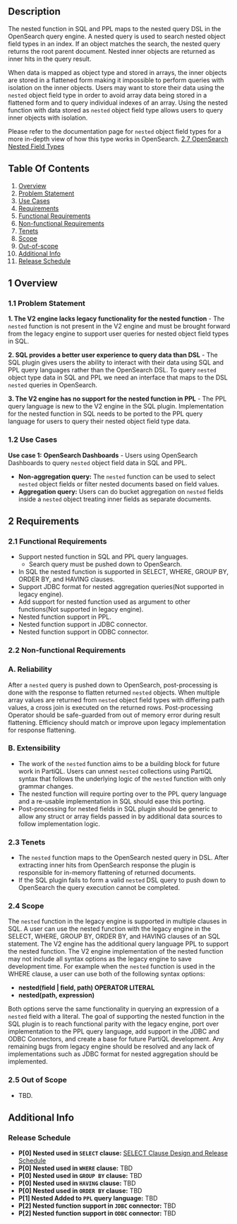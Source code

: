 ## Description

The nested function in SQL and PPL maps to the nested query DSL in the OpenSearch query engine. A nested query is used to search nested object field types in an index. If an object matches the search, the nested query returns the root parent document. Nested inner objects are returned as inner hits in the query result.

When data is mapped as object type and stored in arrays, the inner objects are stored in a flattened form making it impossible to perform queries with isolation on the inner objects. Users may want to store their data using the `nested` object field type in order to avoid array data being stored in a flattened form and to query individual indexes of an array. Using the nested function with data stored as `nested` object field type allows users to query inner objects with isolation.

Please refer to the documentation page for `nested` object field types for a more in-depth view of how this type works in OpenSearch.
[2.7 OpenSearch Nested Field Types](https://opensearch.org/docs/2.7/field-types/nested/)

## Table Of Contents
1. [Overview](#1-overview)
2. [Problem Statement](#11-problem-statement)
3. [Use Cases](#12-use-cases)
4. [Requirements](#2-requirements)
5. [Functional Requirements](#21-functional-requirements)
6. [Non-functional Requirements](#22-non-functional-requirements)
7. [Tenets](#23-tenets)
8. [Scope](#24-scope)
9. [Out-of-scope](#25-out-of-scope)
10. [Additional Info](#additional-info)
11. [Release Schedule](#release-schedule)

## 1 Overview
### 1.1 Problem Statement

**1. The V2 engine lacks legacy functionality for the nested function** - 
The `nested` function is not present in the V2 engine and must be brought forward from the legacy engine to support user queries for nested object field types in SQL.

**2. SQL provides a better user experience to query data than DSL** - 
The SQL plugin gives users the ability to interact with their data using SQL and PPL query languages rather than the OpenSearch DSL. To query `nested` object type data in SQL and PPL we need an interface that maps to the DSL `nested` queries in OpenSearch.

**3. The V2 engine has no support for the nested function in PPL** - 
The PPL query language is new to the V2 engine in the SQL plugin. Implementation for the nested function in SQL needs to be ported to the PPL query language for users to query their nested object field type data.

### 1.2 Use Cases

**Use case 1:** **OpenSearch Dashboards** - 
Users using OpenSearch Dashboards to query `nested` object field data in SQL and PPL.

- **Non-aggregation query:** The `nested` function can be used to select `nested` object fields or filter nested documents based on field values.
- **Aggregation query:** Users can do bucket aggregation on `nested` fields inside a `nested` object treating inner fields as separate documents.

## 2 Requirements

### 2.1 Functional Requirements
- Support nested function in SQL and PPL query languages.
  - Search query must be pushed down to OpenSearch.
- In SQL the nested function is supported in SELECT, WHERE, GROUP BY, ORDER BY, and HAVING clauses.
- Support JDBC format for nested aggregation queries(Not supported in legacy engine).
- Add support for nested function used as argument to other functions(Not supported in legacy engine).
- Nested function support in PPL.
- Nested function support in JDBC connector.
- Nested function support in ODBC connector.

### 2.2 Non-functional Requirements

### A. Reliability
After a `nested` query is pushed down to OpenSearch, post-processing is done with the response to flatten returned `nested` objects. When multiple array values are returned from `nested` object field types with differing path values, a cross join is executed on the returned rows. Post-processing Operator should be safe-guarded from out of memory error during result flattening. Efficiency should match or improve upon legacy implementation for response flattening.

### B. Extensibility
- The work of the `nested` function aims to be a building block for future work in PartiQL. Users can unnest `nested` collections using PartiQL syntax that follows the underlying logic of the `nested` function with only grammar changes.
- The nested function will require porting over to the PPL query language and a re-usable implementation in SQL should ease this porting.
- Post-processing for nested fields in SQL plugin should be generic to allow any struct or array fields passed in by additional data sources to follow implementation logic.

### 2.3 Tenets
- The `nested` function maps to the OpenSearch nested query in DSL. After extracting inner hits from OpenSearch response the plugin is responsible for in-memory flattening of returned documents.
- If the SQL plugin fails to form a valid `nested` DSL query to push down to OpenSearch the query execution cannot be completed.

### 2.4 Scope
The `nested` function in the legacy engine is supported in multiple clauses in SQL.  A user can use the nested function with the legacy engine in the SELECT, WHERE, GROUP BY, ORDER BY, and HAVING clauses of an SQL statement. The V2 engine has the additional query language PPL to support the nested function. The V2 engine implementation of the nested function may not include all syntax options as the legacy engine to save development time. For example when the `nested` function is used in the WHERE clause, a user can use both of the following syntax options:

- **nested(field | field, path) OPERATOR LITERAL**
- **nested(path, expression)**

Both options serve the same functionality in querying an expression of a `nested` field with a literal. The goal of supporting the nested function in the SQL plugin is to reach functional parity with the legacy engine, port over implementation to the PPL query language, add support in the JDBC and ODBC Connectors, and create a base for future PartiQL development. Any remaining bugs from legacy engine should be resolved and any lack of implementations such as JDBC format for nested aggregation should be implemented.

### 2.5 Out of Scope
- TBD.

## Additional Info

### Release Schedule
- **P[0] Nested used in `SELECT` clause:** [SELECT Clause Design and Release Schedule](sql-nested-function-select-clause.md)
- **P[0] Nested used in `WHERE` clause:** TBD
- **P[0] Nested used in `GROUP BY` clause:** TBD
- **P[0] Nested used in `HAVING` clause:** TBD
- **P[0] Nested used in `ORDER BY` clause:** TBD
- **P[1] Nested Added to `PPL` query language:** TBD
- **P[2] Nested function support in `JDBC` connector:** TBD
- **P[2] Nested function support in `ODBC` connector:** TBD

